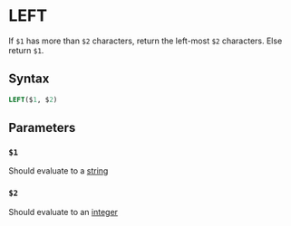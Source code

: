 # LEFT
If `$1` has more than `$2` characters, return the left-most `$2` characters. Else return `$1`.

## Syntax
```SQL
LEFT($1, $2)
```

## Parameters

### `$1`
Should evaluate to a [string](./other/types.md#text)

### `$2`
Should evaluate to an [integer](./other/types.md#unsigned_integer)
